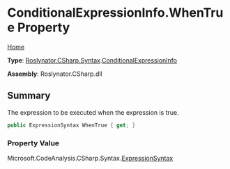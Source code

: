 # ConditionalExpressionInfo\.WhenTrue Property

[Home](../../../../../README.md)

**Type**: [Roslynator.CSharp.Syntax](../../README.md)\.[ConditionalExpressionInfo](../README.md)

**Assembly**: Roslynator\.CSharp\.dll

## Summary

The expression to be executed when the expression is true\.

```csharp
public ExpressionSyntax WhenTrue { get; }
```

### Property Value

Microsoft\.CodeAnalysis\.CSharp\.Syntax\.[ExpressionSyntax](https://docs.microsoft.com/en-us/dotnet/api/microsoft.codeanalysis.csharp.syntax.expressionsyntax)

